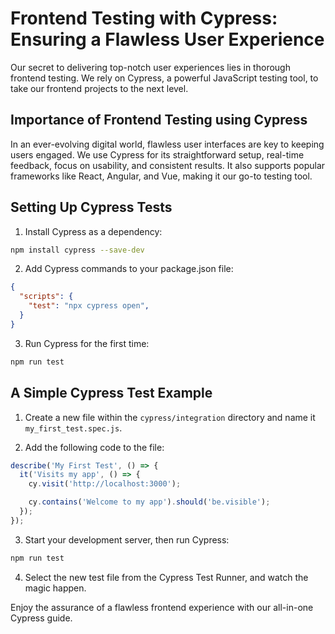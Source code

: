 # Frontend Testing with Cypress: Ensuring a Flawless User Experience

Our secret to delivering top-notch user experiences lies in thorough frontend testing. We rely on Cypress, a powerful JavaScript testing tool, to take our frontend projects to the next level.

## Importance of Frontend Testing using Cypress

In an ever-evolving digital world, flawless user interfaces are key to keeping users engaged. We use Cypress for its straightforward setup, real-time feedback, focus on usability, and consistent results. It also supports popular frameworks like React, Angular, and Vue, making it our go-to testing tool.

## Setting Up Cypress Tests

1. Install Cypress as a dependency:
```bash
npm install cypress --save-dev
```

2. Add Cypress commands to your package.json file:
```json
{
  "scripts": {
    "test": "npx cypress open",
  }
}
```

3. Run Cypress for the first time:
```bash
npm run test
```

## A Simple Cypress Test Example

1. Create a new file within the `cypress/integration` directory and name it `my_first_test.spec.js`.

2. Add the following code to the file:

```javascript
describe('My First Test', () => {
  it('Visits my app', () => {
    cy.visit('http://localhost:3000');

    cy.contains('Welcome to my app').should('be.visible');
  });
});
```

3. Start your development server, then run Cypress:
```bash
npm run test
```

4. Select the new test file from the Cypress Test Runner, and watch the magic happen.

Enjoy the assurance of a flawless frontend experience with our all-in-one Cypress guide.
